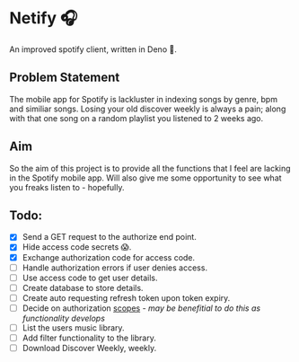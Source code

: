 # Netify 🎧
An improved spotify client, written in Deno 🦖.

## Problem Statement

The mobile app for Spotify is lackluster in indexing songs by genre, bpm and similiar songs. Losing your old discover weekly is always a pain; along with that one song on a random playlist you listened to 2 weeks ago.

## Aim

So the aim of this project is to provide all the functions that I feel are lacking in the Spotify mobile app. Will also give me some opportunity to see what you freaks listen to - hopefully.

## Todo:

- [x] Send a GET request to the authorize end point.
- [x] Hide access code secrets 😱.
- [x] Exchange authorization code for access code.
- [ ] Handle authorization errors if user denies access.
- [ ] Use access code to get user details.
- [ ] Create database to store details.
- [ ] Create auto requesting refresh token upon token expiry.
- [ ] Decide on authorization [scopes](https://developer.spotify.com/documentation/general/guides/scopes/) - *may be benefitial to do this as functionality develops* 
- [ ] List the users music library.
- [ ] Add filter functionality to the library.
- [ ] Download Discover Weekly, weekly.